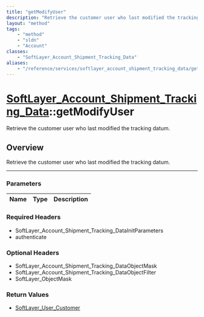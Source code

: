 ```yaml
---
title: "getModifyUser"
description: "Retrieve the customer user who last modified the tracking datum."
layout: "method"
tags:
    - "method"
    - "sldn"
    - "Account"
classes:
    - "SoftLayer_Account_Shipment_Tracking_Data"
aliases:
    - "/reference/services/softlayer_account_shipment_tracking_data/getModifyUser"
---
```

# [SoftLayer_Account_Shipment_Tracking_Data](/reference/services/SoftLayer_Account_Shipment_Tracking_Data)::getModifyUser


Retrieve the customer user who last modified the tracking datum.


## Overview 
Retrieve the customer user who last modified the tracking datum.

-----

### Parameters 
|Name | Type | Description |
| --- | --- | --- |


### Required Headers
* SoftLayer_Account_Shipment_Tracking_DataInitParameters
* authenticate


### Optional Headers
* SoftLayer_Account_Shipment_Tracking_DataObjectMask
* SoftLayer_Account_Shipment_Tracking_DataObjectFilter
* SoftLayer_ObjectMask

### Return Values
* <a href='/reference/datatypes/SoftLayer_User_Customer'>SoftLayer_User_Customer </a>




